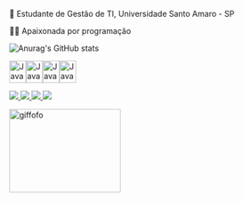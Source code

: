 🩷 Estudante de Gestão de TI, Universidade Santo Amaro - SP

🐻‍❄️ Apaixonada por programação

![Anurag's GitHub stats](https://github-readme-stats.vercel.app/api?username=RaykaCarvalho&anuraghazra&show_icons=true&theme=rose)

<div>
<img src="https://cdn.jsdelivr.net/gh/devicons/devicon@latest/icons/javascript/javascript-original.svg" width="30" height="40" alt="JavaScript icon"><img src="https://cdn.jsdelivr.net/gh/devicons/devicon@latest/icons/css3/css3-original.svg" width="30" height="40" alt="JavaScript icon"><img src="https://cdn.jsdelivr.net/gh/devicons/devicon@latest/icons/html5/html5-original.svg" width="30" height="40" alt="JavaScript icon"><img src="https://cdn.jsdelivr.net/gh/devicons/devicon@latest/icons/python/python-original.svg" width="30" height="40" alt="JavaScript icon">

</div>


<div>
<a href="https://mail.google.com/mail/u/0/#inbox" target="_blank">
 
  <img src="https://img.shields.io/badge/Gmail-D14836?style=for-the-badge&logo=gmail&logoColor=white"> <a href="https://www.instagram.com/raykacarvalhoo/" target="_blank"><img src="https://img.shields.io/badge/Instagram-E4405F?style=for-the-badge&logo=instagram&logoColor=white"> <a href="https://www.linkedin.com/in/raykacarvalhoo/" target="_blank"><img src="https://img.shields.io/badge/LinkedIn-0077B5?style=for-the-badge&logo=linkedin&logoColor=white"> <a href="https://outlook.live.com/mail/0/"><img src="https://img.shields.io/badge/Microsoft_Outlook-0078D4?style=for-the-badge&logo=microsoft-outlook&logoColor=white">

</div>
          
<div class="image-container">

  <img src="https://i.pinimg.com/originals/8f/ec/fc/8fecfcd8839c17ea3e61a34b40d2ee32.gif" alt="giffofo" width="200" height="150">
</div>

          
            
          
